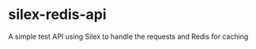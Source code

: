 silex-redis-api
===============

A simple test API using Silex to handle the requests and Redis for caching
